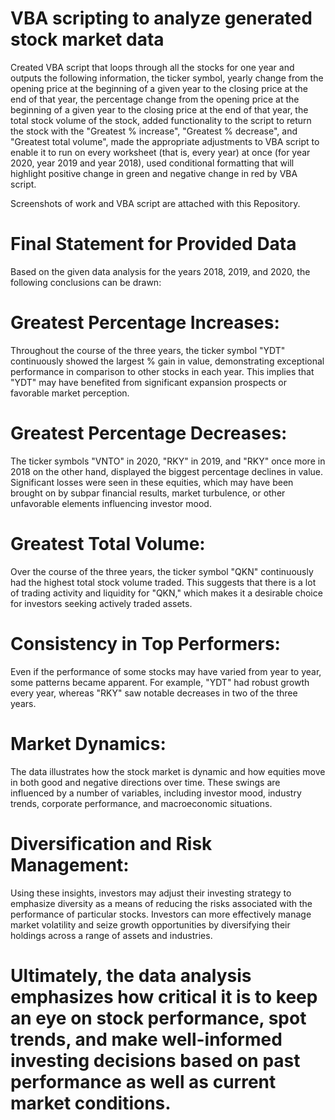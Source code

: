# VBA scripting to analyze generated stock market data

Created VBA script that loops through all the stocks for one year and outputs the following information,
the ticker symbol,
yearly change from the opening price at the beginning of a given year to the closing price at the end of that year,
the percentage change from the opening price at the beginning of a given year to the closing price at the end of that year,
the total stock volume of the stock,
added functionality to the script to return the stock with the "Greatest % increase", "Greatest % decrease", and "Greatest total volume",
made the appropriate adjustments to VBA script to enable it to run on every worksheet (that is, every year) at once (for year 2020, year 2019 and year 2018),
used conditional formatting that will highlight positive change in green and negative change in red by VBA script.

Screenshots of work and VBA script are attached with this Repository.

# Final Statement for Provided Data
Based on the given data analysis for the years 2018, 2019, and 2020, the following conclusions can be drawn:

# Greatest Percentage Increases:  
Throughout the course of the three years, the ticker symbol "YDT" continuously showed the largest % gain in value, demonstrating exceptional performance in comparison to other stocks in each year. This implies that "YDT" may have benefited from significant expansion prospects or favorable market perception.

# Greatest Percentage Decreases: 
The ticker symbols "VNTO" in 2020, "RKY" in 2019, and "RKY" once more in 2018 on the other hand, displayed the biggest percentage declines in value. Significant losses were seen in these equities, which may have been brought on by subpar financial results, market turbulence, or other unfavorable elements influencing investor mood.

# Greatest Total Volume: 
Over the course of the three years, the ticker symbol "QKN" continuously had the highest total stock volume traded. This suggests that there is a lot of trading activity and liquidity for "QKN," which makes it a desirable choice for investors seeking actively traded assets.

# Consistency in Top Performers:
Even if the performance of some stocks may have varied from year to year, some patterns became apparent. For example, "YDT" had robust growth every year, whereas "RKY" saw notable decreases in two of the three years.

# Market Dynamics:
The data illustrates how the stock market is dynamic and how equities move in both good and negative directions over time. These swings are influenced by a number of variables, including investor mood, industry trends, corporate performance, and macroeconomic situations.

# Diversification and Risk Management:
Using these insights, investors may adjust their investing strategy to emphasize diversity as a means of reducing the risks associated with the performance of particular stocks. Investors can more effectively manage market volatility and seize growth opportunities by diversifying their holdings across a range of assets and industries.

# Ultimately, the data analysis emphasizes how critical it is to keep an eye on stock performance, spot trends, and make well-informed investing decisions based on past performance as well as current market conditions.
